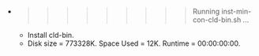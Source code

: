 * >>>>>>>>> Running inst-min-con-cld-bin.sh ...
  * Install cld-bin.
  * Disk size = 773328K. Space Used = 12K. Runtime = 00:00:00:00.
